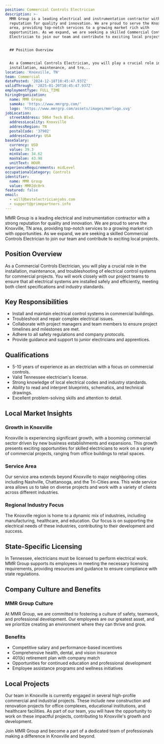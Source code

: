 ```yaml
---
position: Commercial Controls Electrician
description: >-
  MMR Group is a leading electrical and instrumentation contractor with a strong
  reputation for quality and innovation. We are proud to serve the Knoxville, TN
  area, providing top-notch services to a growing market rich with
  opportunities. As we expand, we are seeking a skilled Commercial Controls
  Electrician to join our team and contribute to exciting local projects.


  ## Position Overview


  As a Commercial Controls Electrician, you will play a crucial role in the
  installation, maintenance, and tro...
location: 'Knoxville, TN'
team: Commercial
datePosted: '2024-12-18T10:45:47.937Z'
validThrough: '2025-01-20T10:45:47.937Z'
employmentType: FULL_TIME
hiringOrganization:
  name: MMR Group
  sameAs: 'https://www.mmrgrp.com/'
  logo: 'https://www.mmrgrp.com/assets/images/mmrlogo.svg'
jobLocation:
  streetAddress: 5064 Tech Blvd.
  addressLocality: Knoxville
  addressRegion: TN
  postalCode: '37902'
  addressCountry: USA
baseSalary:
  currency: USD
  value: 39.3
  minValue: 34.62
  maxValue: 43.98
  unitText: HOUR
experienceRequirements: midLevel
occupationalCategory: Controls
identifier:
  name: MMR Group
  value: MMR2dc0rk
featured: false
email:
  - will@bestelectricianjobs.com
  - support@primepartners.info
---
```




MMR Group is a leading electrical and instrumentation contractor with a strong reputation for quality and innovation. We are proud to serve the Knoxville, TN area, providing top-notch services to a growing market rich with opportunities. As we expand, we are seeking a skilled Commercial Controls Electrician to join our team and contribute to exciting local projects.

## Position Overview

As a Commercial Controls Electrician, you will play a crucial role in the installation, maintenance, and troubleshooting of electrical control systems for commercial projects. You will work closely with our project teams to ensure that all electrical systems are installed safely and efficiently, meeting both client specifications and industry standards.

## Key Responsibilities

- Install and maintain electrical control systems in commercial buildings.
- Troubleshoot and repair complex electrical issues.
- Collaborate with project managers and team members to ensure project timelines and milestones are met.
- Adhere to all safety regulations and company protocols.
- Provide guidance and support to junior electricians and apprentices.

## Qualifications

- 5-10 years of experience as an electrician with a focus on commercial controls.
- Valid Tennessee electrician's license.
- Strong knowledge of local electrical codes and industry standards.
- Ability to read and interpret blueprints, schematics, and technical drawings.
- Excellent problem-solving skills and attention to detail.

## Local Market Insights

### Growth in Knoxville

Knoxville is experiencing significant growth, with a booming commercial sector driven by new business establishments and expansions. This growth presents exciting opportunities for skilled electricians to work on a variety of commercial projects, ranging from office buildings to retail spaces.

### Service Area

Our service area extends beyond Knoxville to major neighboring cities including Nashville, Chattanooga, and the Tri-Cities area. This wide service area allows us to take on diverse projects and work with a variety of clients across different industries.

### Regional Industry Focus

The Knoxville region is home to a dynamic mix of industries, including manufacturing, healthcare, and education. Our focus is on supporting the electrical needs of these industries, contributing to their development and success.

## State-Specific Licensing

In Tennessee, electricians must be licensed to perform electrical work. MMR Group supports its employees in meeting the necessary licensing requirements, providing resources and guidance to ensure compliance with state regulations.

## Company Culture and Benefits

### MMR Group Culture

At MMR Group, we are committed to fostering a culture of safety, teamwork, and professional development. Our employees are our greatest asset, and we prioritize creating an environment where they can thrive and grow.

### Benefits

- Competitive salary and performance-based incentives
- Comprehensive health, dental, and vision insurance
- 401(k) retirement plan with company match
- Opportunities for continued education and professional development
- Employee assistance programs and wellness initiatives

## Local Projects

Our team in Knoxville is currently engaged in several high-profile commercial and industrial projects. These include new construction and renovation projects for office complexes, educational institutions, and healthcare facilities. As part of our team, you will have the opportunity to work on these impactful projects, contributing to Knoxville's growth and development.

Join MMR Group and become a part of a dedicated team of professionals making a difference in Knoxville and beyond.
